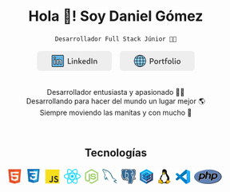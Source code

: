 <div align="center">
  <h1>Hola 👋! Soy Daniel Gómez</h1>
  <code>Desarrollador Full Stack Júnior 🧑‍💻</code>
  <br/>
  <br/>
  <div>
    <a href="https://linkedin.com/in/fdaniel-gomez"><img src="./assets/linkedin.png"></a>&nbsp;&nbsp;&nbsp;
    <a href="https://danieldev.tech"><img src="./assets/portfolio.png"></a>
  </div>
</div>
<br/>
<p align="center">
  Desarrollador entusiasta y apasionado 🧑‍💻<br/>
  Desarrollando para hacer del mundo un lugar mejor 🌎<br/>
  Siempre moviendo las manitas y con mucho 🧡
</p>
<br/>
<h2 align="center">Tecnologías</h2>
<div align="center">
    <img src="./assets/icons/html.svg"  height="30px"/>&nbsp;
    <img src="./assets/icons/css.svg"  height="32px"/>&nbsp;
    <img src="./assets/icons/javascript.svg"  height="30px"/>&nbsp;
    <img src="./assets/icons/react.svg"  height="30px"/>&nbsp;
    <img src="./assets/icons/nodejs.svg"  height="30px"/>&nbsp;
    <img src="./assets/icons/mysql.svg"  height="30px"/>&nbsp;
    <img src="./assets/icons/postgresql.svg"  height="30px"/>&nbsp;
    <img src="./assets/icons/sequelize.svg"  height="30px"/>&nbsp;
    <img src="./assets/icons/linux.svg"  height="30px"/>&nbsp;
    <img src="./assets/icons/vscode.svg"  height="29px"/>&nbsp;
    <img src="./assets/icons/php.svg"  height="29px"/>&nbsp;
</div>
